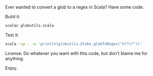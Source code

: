Ever wanted to convert a glob to a regex in Scala? Have some code.

Build it:

```bash
scalac globutils.scala
```

Test it:

```bash
scala -cp . -e 'println(globutils.Globs.globToRegex("h??i*"))'
```

License: Do whatever you want with this code, but don't blame me for anything.

Enjoy.

